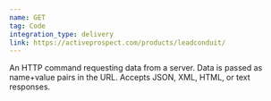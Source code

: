 ```yaml
---
name: GET
tag: Code
integration_type: delivery
link: https://activeprospect.com/products/leadconduit/
---
```

An HTTP command requesting data from a server. Data is passed as name+value pairs in the URL. Accepts JSON, XML, HTML, or text responses.